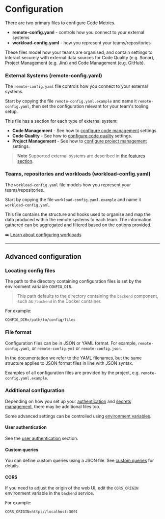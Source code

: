 # Configuration

There are two primary files to configure Code Metrics.

- **remote-config.yaml** - controls how you connect to your external systems
- **workload-config.yaml** - how you represent your teams/repositories

These files model how your teams are organised, and contain settings to interact securely with external data sources for Code Quality (e.g. Sonar), Project Management (e.g. Jira) and Code Management (e.g. GitHub).

### External Systems (remote-config.yaml)

The `remote-config.yaml` file controls how you connect to your external systems.

Start by copying the file `remote-config.yaml.example` and name it `remote-config.yaml`, then set the configuration relevant for your team's tooling setup.

This file has a section for each type of external system:

- **Code Management** - See how to [configure code management](./config_code_management.md) settings.
- **Code Quality** - See how to [configure code quality](./config_code_quality.md) settings.
- **Project Management** - See how to [configure project management](./config_project_management.md) settings.

> **Note**
> Supported external systems are described in [the features section](./features.md).

### Teams, repositories and workloads (workload-config.yaml)

The `workload-config.yaml` file models how you represent your teams/repositories.

Start by copying the file `workload-config.yaml.example` and name it `workload-config.yaml`.

This file contains the structure and hooks used to organise and map the data produced within the remote systems to each team. The information gathered can be aggregated and filtered based on the options provided.

➡️ [Learn about configuring workloads](./config_workloads.md)

---

## Advanced configuration

### Locating config files

The path to the directory containing configuration files is set by the environment variable `CONFIG_DIR`.

> This path defaults to the directory containing the `backend` component, such as `/backend` in the Docker container.

For example:

```
CONFIG_DIR=/path/to/config/files
```

### File format

Configuration files can be in JSON or YAML format. For example, `remote-config.yaml`, or `remote-config.yml` or `remote-config.json`.

In the documentation we refer to the YAML filenames, but the same structure applies to JSON format files in line with JSON syntax.

Examples of all configuration files are provided by the project, e.g. `remote-config.yaml.example`.

### Additional configuration

Depending on how you set up your [authentication](./authentication.md) and [secrets management](./secret_management.md), there may be additional files too.

Some advanced settings can be controlled using [environment variables](./env_vars.md).

#### User authentication

See the [user authentication](./authentication.md) section.

#### Custom queries

You can define custom queries using a JSON file. See [custom queries](custom_queries.md) for details.

#### CORS

If you need to adjust the origin of the web UI, edit the `CORS_ORIGIN` environment variable in the `backend` service.

For example:

```
CORS_ORIGIN=http://localhost:3001
```
